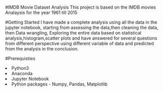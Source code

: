 #IMDB Movie Dataset Analysis
This project is based on the IMDB movies Analaysis for the year 1961 till 2015

#Getting Started
I have made a complete analysis using all the data in the jupyter notebook,
starting from assessing the data,then cleaning the data, then Data wrangling, 
Exploring the entire data based on statistical analysis,histogram,scatter plots
and have answered for several questions from different perspective using different 
variable of data and predicted from the analysis in the conclusion.

#Prerequisties
<li> Python3 </li>
<li> Anaconda </li> 
<li> Jupyter Notebook </li>
<li> Python packages - Numpy, Pandas, Matplotlib </li>
